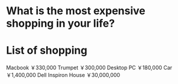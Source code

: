 # What is the most expensive shopping in your life?

# List of shopping
Macbook ￥330,000
Trumpet ￥300,000
Desktop PC ￥180,000
Car ￥1,400,000
Dell Inspiron
House ￥30,000,000
